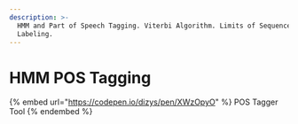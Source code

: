 ```yaml
---
description: >-
  HMM and Part of Speech Tagging. Viterbi Algorithm. Limits of Sequence
  Labeling.
---
```


# HMM POS Tagging

{% embed url="https://codepen.io/dizys/pen/XWzOpyO" %} POS Tagger Tool
{% endembed %}
